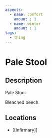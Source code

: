 ```yaml
---
aspects: 
  - name: comfort
    amount : 1
  - name: winter
    amount : 1
tags:
  - thing
---
```


# Pale Stool

## Description
Pale Stool

Bleached beech.
## Locations
- [[Infirmary]]